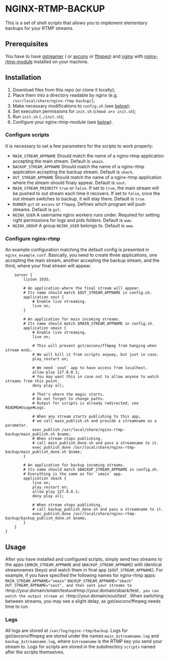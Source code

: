 # NGINX-RTMP-BACKUP
This is a set of shell scripts that allows you to implement elementary backups for your RTMP streams.
## Prerequisites
You have to have [gstreamer](https://gstreamer.freedesktop.org) ( or [avconv](https://libav.org/avconv.html) or [ffmpeg](https://www.ffmpeg.org/)) and [nginx](https://nginx.ru/en/) with [nginx-rtmp-module](https://github.com/sergey-dryabzhinsky/nginx-rtmp-module) installed on your machine.

## Installation
1. Download files from this repo (or clone it locally);
2. Place them into a directory readable by nginx (e.g. `/usr/local/share/nginx-rtmp-backup/`);
3. Make necessary modifications to `config.sh` (see [below](#configure-scripts));
4. Set execution permissions for `init.sh` (`chmod a+x init.sh`);
5. Run `init.sh` (`./init.sh`);
6. Configure your nginx-rtmp-module (see [below](#configure-nginx-rtmp)).

### Configure scripts
It is necessary to set a few parameters for the scripts to work properly:
* `MAIN_STREAM_APPNAME`
Should match the name of a nginx-rtmp application accepting the main stream.
Default is `smain`.
* `BACKUP_STREAM_APPNAME`
Should match the name of a nginx-rtmp application accepting the backup stream.
Default is `sback`.
* `OUT_STREAM_APPNAME`
Should match the name of a nginx-rtmp application where the stream should finaly appear.
Default is `sout`.
* `MAIN_STREAM_PRIORITY`
`true` or `false`. If set to `true`, the main stream will be pushed to out stream each time it recovers. If set to `false`, once the out stream switches to backup, it will stay there.
Default is `true`.
* `RUNNER`
`gst` or `avconv` or `ffmpeg`. Defines which program will push streams.
Default is `gst`.
* `NGINX_USER`
A username nginx workers runs under. Required for setting right permissions for logs and pids folders.
Default is `www`.
* `NGINX_GROUP`
A group `NGINX_USER` belongs to.
Default is `www`.

### Configure nginx-rtmp
An example configuration matching the default config is presented in `nginx_example.conf`.
Basically, you need to create three applications, one accepting the main stream, another accepting the backup stream, and the third, where your final stream will appear.

```rtmp {
    server {
        listen 1935;

        # An application where the final stream will appear.
        # Its name should match $OUT_STREAM_APPNAME in config.sh.
        application sout {
            # Enable live streaming.
            live on;
        }

        # An application for main incoming streams.
        # Its name should match $MAIN_STREAM_APPNAME in config.sh.
        application smain {
            # Enable live streaming.
            live on;

            # This will prevent gst/avconv/ffmpeg from hanging when stream ends.
            # We will kill it from scripts anyway, but just in case.
            play_restart on;

            # We need `sout` app to have access from localhost.
            allow play 127.0.0.1;
            # You may want this in case not to allow anyone to watch streams from this point.
            deny play all;

            # That's where the magic starts.
            # Do not forget to change paths.
            # Output for scripts is already redirected, see README#Usage#Logs.

            # When any stream starts publishing to this app,
            # we call main_publish.sh and provide a streamname as a parameter.
            exec_publish /usr/local/share/nginx-rtmp-backup/main_publish.sh $name;
            # When stream stops publishing,
            # call main_publish_done.sh and pass a streamname to it.
            exec_publish_done /usr/local/share/nginx-rtmp-backup/main_publish_done.sh $name;
        }

        # An application for backup incoming streams.
        # Its name should match $BACKUP_STREAM_APPNAME in config.sh.
        # Everything is the same as for `smain` app.
        application sback {
            live on;
            play_restart on;
            allow play 127.0.0.1;
            deny play all;

            # When stream stops publishing,
            # call backup_publish_done.sh and pass a streamname to it.
            exec_publish_done /usr/local/share/nginx-rtmp-backup/backup_publish_done.sh $name;
        }
    }
}
```


## Usage
After you have installed and configured scripts, simply send two streams to the apps (`$MAIN_STREAM_APPNAME` and `$BACKUP_STREAM_APPNAME`) with identical streamnames (keys) and watch them in final app (`$OUT_STREAM_APPNAME`).
For example, if you have specified the following names for nginx-rtmp apps:
`MAIN_STREAM_APPNAME="smain"`
`BACKUP_STREAM_APPNAME="sback"`
`OUT_STREAM_APPNAME="sout",
and then sent your streams to `rtmp://your.domain/smain/test` and `rtmp://your.domain/sback/test`, you can watch the output stream at `rtmp://your.domain/sout/test`.
When switching between streams, you may see a slight delay, as gst/avconv/ffmpeg needs time to run.
### Logs
All logs are stored at `/var/log/nginx-rtmp/backup`.
Logs for gst/avconv/ffmpeg are stored under the names `main_$streamname.log` and `backup_$streamname.log`, where `$streamname` is the RTMP key you send your stream to.
Logs for scripts are stored in the subdirectory `scripts` named after the scripts themselves.

